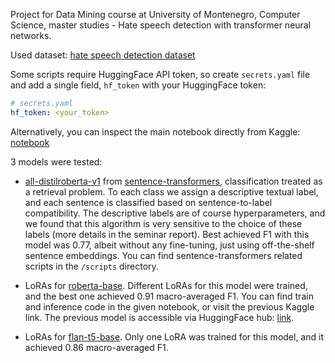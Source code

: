 Project for Data Mining course at University of Montenegro, Computer Science, master studies - Hate speech detection with transformer neural networks.

Used dataset: [hate speech detection dataset](https://www.kaggle.com/datasets/waalbannyantudre/hate-speech-detection-curated-dataset?select=HateSpeechDatasetBalanced.csv)

Some scripts require HuggingFace API token, so create `secrets.yaml` file and add a single field, `hf_token` with your HuggingFace token:
```yaml
# secrets.yaml
hf_token: <your_token>
```

Alternatively, you can inspect the main notebook directly from Kaggle: [notebook](https://www.kaggle.com/code/lukautjesinovic/roberta-lora-fine-tunning)

3 models were tested:
* [all-distilroberta-v1](https://huggingface.co/sentence-transformers/all-distilroberta-v1) from [sentence-transformers](https://www.sbert.net/), classification treated as a retrieval problem. To each class we assign a descriptive textual label, and each sentence is classified based on sentence-to-label compatibility. The descriptive labels are of course hyperparameters, and we found that this algorithm is very sensitive to the choice of these labels (more details in the seminar report). Best achieved F1 with this model was 0.77, albeit without any fine-tuning, just using off-the-shelf sentence embeddings. You can find sentence-transformers related scripts in the `/scripts` directory.

* LoRAs for [roberta-base](https://huggingface.co/FacebookAI/roberta-base). Different LoRAs for this model were trained, and the best one achieved 0.91 macro-averaged F1. You can find train and inference code in the given notebook, or visit the previous Kaggle link. The previous model is accessible via HuggingFace hub: [link](https://huggingface.co/lukau2357/roberta-lora-hate-speech).

* LoRAs for [flan-t5-base](https://huggingface.co/google/flan-t5-base). Only one LoRA was trained for this model, and it achieved 0.86 macro-averaged F1.